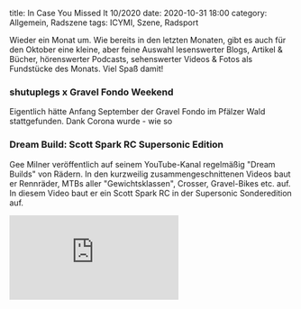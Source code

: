 title: In Case You Missed It 10/2020
date: 2020-10-31 18:00
category: Allgemein, Radszene
tags: ICYMI, Szene, Radsport


Wieder ein Monat um. Wie bereits in den letzten Monaten, gibt es auch für den Oktober eine kleine, aber feine Auswahl lesenswerter Blogs, Artikel & Bücher, hörenswerter Podcasts, sehenswerter Videos & Fotos als Fundstücke des Monats. Viel Spaß damit!

### shutuplegs x Gravel Fondo Weekend
Eigentlich hätte Anfang September der Gravel Fondo im Pfälzer Wald stattgefunden. Dank Corona wurde - wie so 

### Dream Build: Scott Spark RC Supersonic Edition
Gee Milner veröffentlich auf seinem YouTube-Kanal regelmäßig "Dream Builds" von Rädern. In den kurzweilig zusammengeschnittenen Videos baut er Rennräder, MTBs aller "Gewichtsklassen", Crosser, Gravel-Bikes etc. auf. In diesem Video baut er ein Scott Spark RC in der Supersonic Sonderedition auf.
<div class="youtube youtube-16x9">
	<iframe src="https://www.youtube.com/embed/jykPwVIk6p8" frameborder="0" allow="accelerometer; autoplay; encrypted-media; gyroscope; picture-in-picture" allowfullscreen></iframe>
	</div>